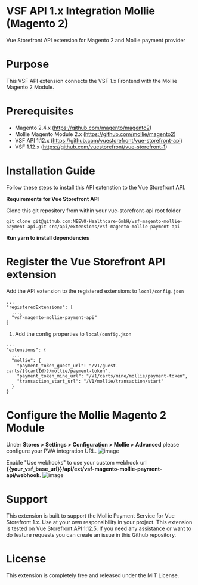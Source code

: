 # VSF API 1.x Integration Mollie (Magento 2)
Vue Storefront API extension for Magento 2 and Mollie payment provider

# Purpose
This VSF API extension connects the VSF 1.x Frontend with the Mollie Magento 2 Module.

# Prerequisites
- Magento 2.4.x (https://github.com/magento/magento2)
- Mollie Magento Module 2.x (https://github.com/mollie/magento2)
- VSF API 1.12.x (https://github.com/vuestorefront/vue-storefront-api)
- VSF 1.12.x (https://github.com/vuestorefront/vue-storefront-1)

# Installation Guide
Follow these steps to install this API extenstion to the Vue Storefront API. 

**Requirements for Vue Storefront API**

Clone this git repository from within your vue-storefront-api root folder

```shell
git clone git@github.com:MEEVO-Healthcare-GmbH/vsf-magento-mollie-payment-api.git src/api/extensions/vsf-magento-mollie-payment-api
```

**Run yarn to install dependencies**

# Register the Vue Storefront API extension
Add the API extension to the registered extensions to `local/config.json`

```
...
"registeredExtensions": [
  ...,
  "vsf-magento-mollie-payment-api"
]
```

1. Add the config properties to `local/config.json`

```
...
"extensions": {
  ...
  "mollie": {
    "payment_token_guest_url": "/V1/guest-carts/{{cartId}}/mollie/payment-token",
    "payment_token_mine_url": "/V1/carts/mine/mollie/payment-token",
    "transaction_start_url": "/V1/mollie/transaction/start"
  }   
}

```
# Configure the Mollie Magento 2 Module
Under **Stores > Settings > Configuration > Mollie > Advanced** please configure your PWA integration URL.
![image](https://user-images.githubusercontent.com/32599710/172823392-2b3cc15e-e2ad-40d3-9941-ba3b80be2165.png)

Enable "Use webhooks" to use your custom webhook url **{{your_vsf_base_url}}/api/ext/vsf-magento-mollie-payment-api/webhook**.
![image](https://user-images.githubusercontent.com/32599710/172822765-5436afe6-abb0-4b33-b6c2-296e7b930553.png)

# Support
This extension is built to support the Mollie Payment Service for Vue Storefront 1.x.
Use at your own responsibility in your project. This extension is tested on Vue Storefront API 1.12.5.
If you need any assistance or want to do feature requests you can create an issue in this Github repository.

# License
This extension is completely free and released under the MIT License.
